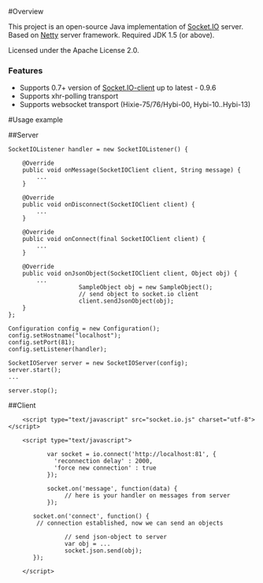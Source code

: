 #Overview

This project is an open-source Java implementation of [Socket.IO](http://socket.io/) server. Based on [Netty](http://netty.io/) server framework.
Required JDK 1.5 (or above).

Licensed under the Apache License 2.0.

### Features

* Supports 0.7+ version of [Socket.IO-client](https://github.com/LearnBoost/socket.io-client) up to latest - 0.9.6
* Supports xhr-polling transport
* Supports websocket transport (Hixie-75/76/Hybi-00, Hybi-10..Hybi-13)

#Usage example

##Server

	SocketIOListener handler = new SocketIOListener() {

		@Override
		public void onMessage(SocketIOClient client, String message) {
			...
		}
	
		@Override
		public void onDisconnect(SocketIOClient client) {
			...
		}
	
		@Override
		public void onConnect(final SocketIOClient client) {
			...
		}

		@Override
		public void onJsonObject(SocketIOClient client, Object obj) {
			...
                        SampleObject obj = new SampleObject();
                        // send object to socket.io client
                        client.sendJsonObject(obj);
		}
	};

	Configuration config = new Configuration();
	config.setHostname("localhost");
	config.setPort(81);
	config.setListener(handler);

	SocketIOServer server = new SocketIOServer(config);
	server.start();
	...
	
	server.stop();

##Client

        <script type="text/javascript" src="socket.io.js" charset="utf-8"></script>

        <script type="text/javascript">

               var socket = io.connect('http://localhost:81', {
                 'reconnection delay' : 2000,
                 'force new connection' : true
               });

               socket.on('message', function(data) {
                    // here is your handler on messages from server
               });

	       socket.on('connect', function() {
		    // connection established, now we can send an objects

                    // send json-object to server
                    var obj = ...
                    socket.json.send(obj);
	       });

        </script>